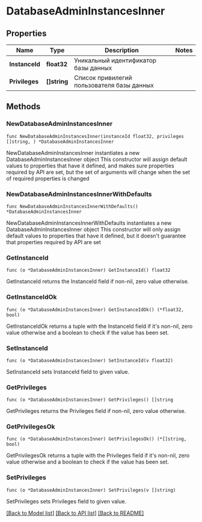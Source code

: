 # DatabaseAdminInstancesInner

## Properties

Name | Type | Description | Notes
------------ | ------------- | ------------- | -------------
**InstanceId** | **float32** | Уникальный идентификатор базы данных | 
**Privileges** | **[]string** | Список привилегий пользователя базы данных | 

## Methods

### NewDatabaseAdminInstancesInner

`func NewDatabaseAdminInstancesInner(instanceId float32, privileges []string, ) *DatabaseAdminInstancesInner`

NewDatabaseAdminInstancesInner instantiates a new DatabaseAdminInstancesInner object
This constructor will assign default values to properties that have it defined,
and makes sure properties required by API are set, but the set of arguments
will change when the set of required properties is changed

### NewDatabaseAdminInstancesInnerWithDefaults

`func NewDatabaseAdminInstancesInnerWithDefaults() *DatabaseAdminInstancesInner`

NewDatabaseAdminInstancesInnerWithDefaults instantiates a new DatabaseAdminInstancesInner object
This constructor will only assign default values to properties that have it defined,
but it doesn't guarantee that properties required by API are set

### GetInstanceId

`func (o *DatabaseAdminInstancesInner) GetInstanceId() float32`

GetInstanceId returns the InstanceId field if non-nil, zero value otherwise.

### GetInstanceIdOk

`func (o *DatabaseAdminInstancesInner) GetInstanceIdOk() (*float32, bool)`

GetInstanceIdOk returns a tuple with the InstanceId field if it's non-nil, zero value otherwise
and a boolean to check if the value has been set.

### SetInstanceId

`func (o *DatabaseAdminInstancesInner) SetInstanceId(v float32)`

SetInstanceId sets InstanceId field to given value.


### GetPrivileges

`func (o *DatabaseAdminInstancesInner) GetPrivileges() []string`

GetPrivileges returns the Privileges field if non-nil, zero value otherwise.

### GetPrivilegesOk

`func (o *DatabaseAdminInstancesInner) GetPrivilegesOk() (*[]string, bool)`

GetPrivilegesOk returns a tuple with the Privileges field if it's non-nil, zero value otherwise
and a boolean to check if the value has been set.

### SetPrivileges

`func (o *DatabaseAdminInstancesInner) SetPrivileges(v []string)`

SetPrivileges sets Privileges field to given value.



[[Back to Model list]](../README.md#documentation-for-models) [[Back to API list]](../README.md#documentation-for-api-endpoints) [[Back to README]](../README.md)


